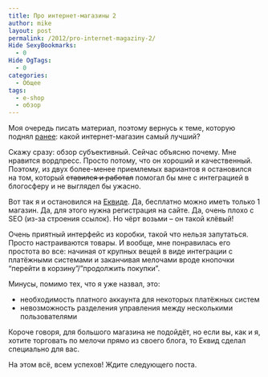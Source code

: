```yaml
---
title: Про интернет-магазины 2
author: mike
layout: post
permalink: /2012/pro-internet-magaziny-2/
Hide SexyBookmarks:
  - 0
Hide OgTags:
  - 0
categories:
  - Общее
tags:
  - e-shop
  - обзор
---
```

Моя очередь писать материал, поэтому вернусь к теме, которую поднял [ранее][1]: какой интернет-магазин самый лучший?

Скажу сразу: обзор субъективный. Сейчас объясню почему. Мне нравится вордпресс. Просто потому, что он хороший и качественный. Поэтому, из двух более-менее приемлемых вариантов я остановился на том, который <del>ставился и работал</del> помогал бы мне с интеграцией в блогосферу и не выглядел бы ужасно.

Вот так я и остановился на <a href="http://ecwid.com/" target="_blank">Еквиде</a>. Да, бесплатно можно иметь только 1 магазин. Да, для этого нужна регистрация на сайте. Да, очень плохо с SEO (из-за строения ссылок). Но чёрт возьми &#8211; он такой клёвый!

Очень приятный интерфейс из коробки, такой что нельзя запутаться. Просто настраиваются товары. И вообще, мне понравилась его простота во все: начиная от крупных вещей в виде интеграции с платёжными системами и заканчивая мелочами вроде кнопочки &#8220;перейти в корзину&#8221;/&#8221;продолжить покупки&#8221;.

Минусы, помимо тех, что я уже назвал, это:

  * необходимость платного аккаунта для некоторых платёжных систем
  * невозможность разделения управления между несколькими пользователями

Короче говоря, для большого магазина не подойдёт, но если вы, как и я, хотите торговать по мелочи прямо из своего блога, то Еквид сделал специально для вас.

На этом всё, всем успехов! Ждите следующего поста.

 [1]: /blog/2012/dvizhok-internet-magazina "Движок интернет-магазина"